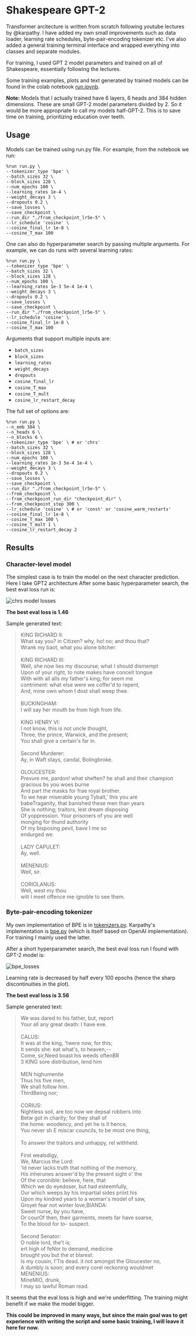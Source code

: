 # Shakespeare GPT-2

Transformer arcitecture is written from scratch following youtube lectures by @karpathy. I have added my own small improvements such as data loader, learning rate schedules, byte-pair-encoding tokenizer etc. I've also added a general training terminal interface and wrapped everything into classes and separate modules.

For training, I used GPT 2 model parameters and trained on all of Shakespeare, essentially following the lectures.

Some training examples, plots and text generated by trained models can be found in the colab notebook [run.ipynb](run.ipynb).

**Note:** Models that I actually trained have 6 layers, 6 heads and 384 hidden dimensions. These are small GPT-2 model parameters divided by 2. So it would be more appropriate to call my models half-GPT-2. This is to save time on training, prioritizing education over teeth.

## Usage

Models can be trained using run.py file. For example, from the notebook we run:

```
%run run.py \
--tokenizer_type 'bpe' \
--batch_sizes 32 \
--block_sizes 128 \
--num_epochs 100 \
--learning_rates 1e-4 \
--weight_decays 3 \
--dropouts 0.2 \
--save_losses \
--save_checkpoint \
--run_dir "./from_checkpoint_lr5e-5" \
--lr_schedule 'cosine' \
--cosine_final_lr 1e-8 \
--cosine_T_max 100
```


One can also do hyperparameter search by passing multiple arguments. For example, we can do runs with several learning rates:

```
%run run.py \
--tokenizer_type 'bpe' \
--batch_sizes 32 \
--block_sizes 128 \
--num_epochs 100 \
--learning_rates 1e-3 5e-4 1e-4 \
--weight_decays 3 \
--dropouts 0.2 \
--save_losses \
--save_checkpoint \
--run_dir "./from_checkpoint_lr5e-5" \
--lr_schedule 'cosine' \
--cosine_final_lr 1e-8 \
--cosine_T_max 100
```

Arguments that support multiple inputs are: 
* `batch_sizes`
* `block_sizes`
* `learning_rates`
* `weight_decays`
* `dropouts`
* `cosine_final_lr`
* `cosine_T_max`
* `cosine_T_mult`
* `cosine_lr_restart_decay`

The full set of options are:

```
%run run.py \
--n_emb 384 \
--n_heads 6 \
--n_blocks 6 \
--tokenizer_type 'bpe' \ # or 'chrs'
--batch_sizes 32 \
--block_sizes 128 \
--num_epochs 100 \
--learning_rates 1e-3 5e-4 1e-4 \
--weight_decays 3 \
--dropouts 0.2 \
--save_losses \
--save_checkpoint \
--run_dir "./from_checkpoint_lr5e-5" \
--from_checkpoint \
--from_checkpoint_run_dir "checkpoint_dir" \
--from_checkpoint_step 300 \
--lr_schedule 'cosine' \ # or 'const' or 'cosine_warm_restarts'
--cosine_final_lr 1e-8 \
--cosine_T_max 100 \
--cosine_T_mult 1 \
--cosine_lr_restart_decay 2
```

## Results

### Character-level model

The simplest case is to train the model on the next character prediction. Here I take GPT2 architecture After some basic hyperparameter search, the best eval loss run is:

![chrs model losses](assets/chrs_losses.png)

**The best eval loss is 1.46**

Sample generated text:


> KING RICHARD II:<br>
> What say you? in Citizen? why, ho! no; and thou that?<br>
> Wrank my baot, what you alone bitcher.<br>
> <br>
> KING RICHARD III:<br>
> Well, she now lies my discourse; what I should dismempt<br>
> Upon of your right, to note makes have conceit tongue<br>
> With with all alls my father's king; for seem me<br>
> contriment: what else were we coffer'd to repent,<br>
> And, mine own whom I dost shall weep thee.<br>
> <br>
> BUCKINGHAM:<br>
> I will say her mouth be from high from life.<br>
> <br>
> KING HENRY VI:<br>
> I not know, this is not uncle thought,<br>
> Three, the prince, Warwick, and the present;<br>
> You shall give a certain's far in.<br>
> <br>
> Second Murderer:<br>
> Ay, in Waft stays, candal, Bolingbroke.<br>
> <br>
> GLOUCESTER:<br>
> Prevure me, pardon! what sheften? he shall and their champion<br>
> gracious bs you woes burne<br>
> And part the masks for frae royal brother.<br>
> To we hear miserable young Tybalt,' this you are<br>
> babeTraganity, that banished these men than years<br>
> She is nothing; traitors, lest dream disposing<br>
> Of yoppression. Your prisoners of you are well<br>
> monging for thund authority<br>
> Of my bisposing pevil, bave I me so<br>
> endurged we.<br>
> <br>
> LADY CAPULET:<br>
> Ay, well.<br>
> <br>
> MENENIUS:<br>
> Well, sir.<br>
> <br>
> CORIOLANUS:<br>
> Well, west my thou<br>
> wilt I meet offence me ignoble to see them.<br>


### Byte-pair-encoding tokenizer

My own implementation of BPE is in [tokenizers.py](tokenizers.py). Karpathy's implementation is [bpe.py](bpe.py) (which is itself based on OpenAI implementation). For training I mainly used the latter.

After a short hyperparameter search, the best eval loss run I found with GPT-2 model is: 

![bpe_losses](assets/bpe_losses.png)

Learning rate is decreased by half every 100 epochs (hence the sharp discontinuities in the plot). 

**The best eval loss is 3.56**

Sample generated text:

> We was dared to his father, but, report<br>
> Your all any great death: I have eve.<br>
> <br>
> CALUS:<br>
> It was at the king, 'twere now, for this;<br>
> It sends she: eat what's, to heaven,--<br>
> Come, sir,Need boast his weeds oftenBR<br>
> 3 KING sore distribution, lend him<br>
> <br>
> MEN highumentle<br>
> Thus his five men,<br>
> We shall follow him.<br>
> ThirdBeing nor;<br>
> <br>
> CORIUS:<br>
> Nightless soil, are too now we depsal robbers into<br>
> Betw got in charity; for they shall of<br>
> the home: woodency, and yet he is it hence,<br>
> You never sh E miscar councils, to be most one thing,<br>
> <br>
> To answer the traitors and unhappy, rel withheld.<br>
> <br>
> First wealsdigy,<br>
> We, Marcius the Lord:<br>
> 'ld never lacks truth that nothing of the memory,<br>
> His inherunes answer'd by the present sight o' the<br>
> Of the coronible: believe, here, that<br>
> Which we do eyedoser, but had esteemfully,<br>
> Our which weeps by his impartial sides priixt his<br>
> Upon my kindred years to a woman's model of saw,<br>
> Groyet fear not winter love;BIANDA:<br>
> Sweet nurse, by you have,<br>
> Or courOf then, their garments, meets far have soarse,<br>
> To the blood for to- suspect.<br>
> <br>
> Second Senator:<br>
> O noble lord, the't is;<br>
> ert high of feNor to demand, medicine<br>
>  brought you but the st blarest:<br>
> Is my cousin, I'Tis dead. it not amongst the Gloucester no,<br>
> A dumbly is soon; and every corel reckoning wouldmet<br>
> MENENIUS:<br>
> MineMIO, drunk,<br>
> I may so lawful Roman read.<br>


It seems that the eval loss is high and we're underfitting. The training might benefit if we make the model bigger.

**This could be improved in many ways, but since the main goal was to get experience with writing the script and some basic training, I will leave it here for now.**
